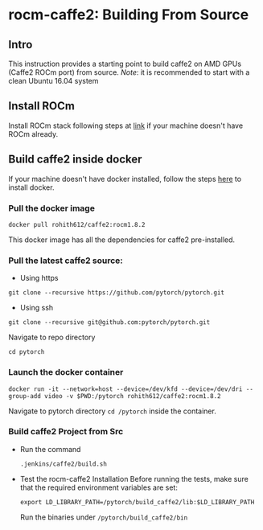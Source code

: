 # rocm-caffe2: Building From Source

## Intro
This instruction provides a starting point to build caffe2 on AMD GPUs (Caffe2 ROCm port) from source.
*Note*: it is recommended to start with a clean Ubuntu 16.04 system

## Install ROCm

Install ROCm stack following steps at [link](https://github.com/RadeonOpenCompute/ROCm/blob/master/README.md) if your machine doesn't have ROCm already.

## Build caffe2 inside docker

 If your machine doesn't have docker installed, follow the steps [here](https://docs.docker.com/install/linux/docker-ce/ubuntu/#install-docker-ce) to install docker.

### Pull the docker image
```
docker pull rohith612/caffe2:rocm1.8.2
```
This docker image has all the dependencies for caffe2 pre-installed.

### Pull the latest caffe2 source:
* Using https 
```
git clone --recursive https://github.com/pytorch/pytorch.git
```
* Using ssh
```
git clone --recursive git@github.com:pytorch/pytorch.git
```
Navigate to repo directory
```
cd pytorch
```

### Launch the docker container
```	
docker run -it --network=host --device=/dev/kfd --device=/dev/dri --group-add video -v $PWD:/pytorch rohith612/caffe2:rocm1.8.2
``` 
Navigate to pytorch directory `cd /pytorch` inside the container.

### Build caffe2 Project from Src

* Run the command  

	`.jenkins/caffe2/build.sh`

	
* Test the rocm-caffe2 Installation 
	Before running the tests, make sure that the required environment variables are set:
	``` 
	export LD_LIBRARY_PATH=/pytorch/build_caffe2/lib:$LD_LIBRARY_PATH
	```

	Run the binaries under `/pytorch/build_caffe2/bin`
